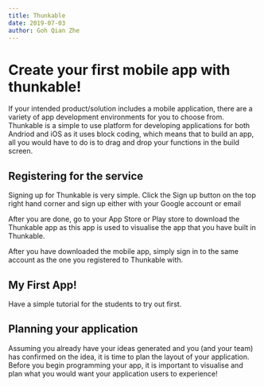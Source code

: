 ```yaml
---
title: Thunkable
date: 2019-07-03
author: Goh Qian Zhe
---
```


# Create your first mobile app with thunkable!

If your intended product/solution includes a mobile application, there are a variety of app development environments for you to choose from. Thunkable is a simple to use platform for developing applications for both Andriod and iOS as it uses block coding, which means that to build an app, all you would have to do is to drag and drop your functions in the build screen.

## Registering for the service

Signing up for Thunkable is very simple. Click the Sign up button on the top right hand corner and sign up either with your Google account or email

After you are done, go to your App Store or Play store to download the Thunkable app as this app is used to visualise the app that you have built in Thunkable.

After you have downloaded the mobile app, simply sign in to the same account as the one you registered to Thunkable with.

## My First App!

Have a simple tutorial for the students to try out first.

## Planning your application

Assuming you already have your ideas generated and you (and your team) has confirmed on the idea, it is time to plan the layout of your application. Before you begin programming your app, it is important to visualise and plan what you would want your application users to experience!
